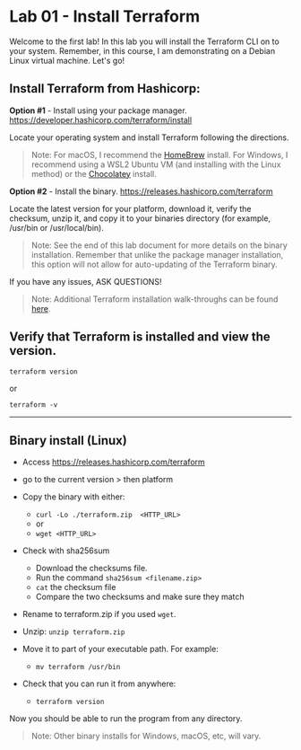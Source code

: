 # Lab 01 - Install Terraform

Welcome to the first lab! 
In this lab you will install the Terraform CLI on to your system. 
Remember, in this course, I am demonstrating on a Debian Linux virtual machine. Let's go!

## Install Terraform from Hashicorp:

**Option #1** - Install using your package manager.
https://developer.hashicorp.com/terraform/install

Locate your operating system and install Terraform following the directions.

> Note: For macOS, I recommend the [HomeBrew](https://formulae.brew.sh/formula/terraform) install. For Windows, I recommend using a WSL2 Ubuntu VM (and installing with the Linux method) or the [Chocolatey](https://community.chocolatey.org/packages/terraform) install.

**Option #2** - Install the binary.
https://releases.hashicorp.com/terraform 

Locate the latest version for your platform, download it, verify the checksum, unzip it, and copy it to your binaries directory (for example, /usr/bin or /usr/local/bin).

> Note: See the end of this lab document for more details on the binary installation. Remember that unlike the package manager installation, this option will not allow for auto-updating of the Terraform binary.

If you have any issues, ASK QUESTIONS!

> Note: Additional Terraform installation walk-throughs can be found [here](https://developer.hashicorp.com/terraform/tutorials/aws-get-started/install-cli).

## Verify that Terraform is installed and view the version.
`terraform version` 

or

`terraform -v`

---
## Binary install (Linux)

- Access https://releases.hashicorp.com/terraform  

- go to the current version > then platform

- Copy the binary with either: 
  - `curl -Lo ./terraform.zip  <HTTP_URL>`
  - or  
  - `wget <HTTP_URL>` 

- Check with sha256sum
  - Download the checksums file.
  - Run the command `sha256sum <filename.zip>`
  - `cat` the checksum file
  - Compare the two checksums and make sure they match

- Rename to terraform.zip if you used `wget`.
- Unzip: `unzip terraform.zip`
- Move it to part of your executable path. For example:
  - `mv terraform /usr/bin`
- Check that you can run it from anywhere:
  - `terraform version`

Now you should be able to run the program from any directory.

> Note: Other binary installs for Windows, macOS, etc, will vary.